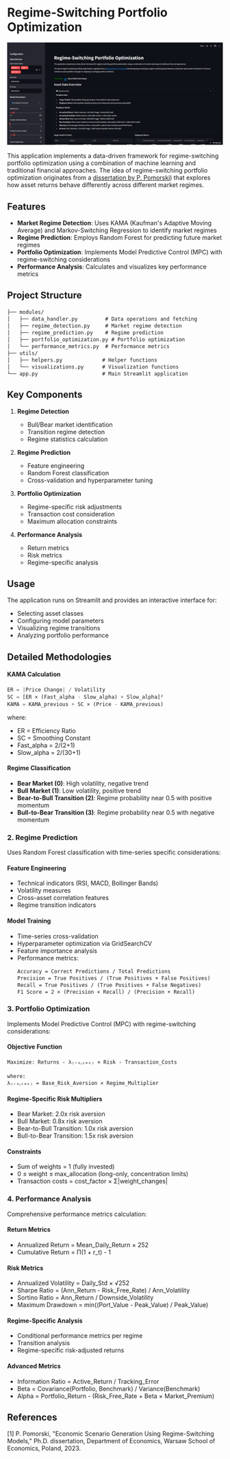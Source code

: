 
# Regime-Switching Portfolio Optimization
![Regime Switching](regime%20switching.png)

This application implements a data-driven framework for regime-switching portfolio optimization using a combination of machine learning and traditional financial approaches. The idea of regime-switching portfolio optimization originates from a [dissertation by P. Pomorski](https://discovery.ucl.ac.uk/id/eprint/10192012/2/Thesis_Piotr_Pomorski_Final.pdf)) that explores how asset returns behave differently across different market regimes.

## Features

- **Market Regime Detection**: Uses KAMA (Kaufman's Adaptive Moving Average) and Markov-Switching Regression to identify market regimes
- **Regime Prediction**: Employs Random Forest for predicting future market regimes
- **Portfolio Optimization**: Implements Model Predictive Control (MPC) with regime-switching considerations
- **Performance Analysis**: Calculates and visualizes key performance metrics

## Project Structure

```
├── modules/
│   ├── data_handler.py         # Data operations and fetching
│   ├── regime_detection.py     # Market regime detection
│   ├── regime_prediction.py    # Regime prediction
│   ├── portfolio_optimization.py # Portfolio optimization
│   └── performance_metrics.py  # Performance metrics
├── utils/
│   ├── helpers.py             # Helper functions
│   └── visualizations.py      # Visualization functions
└── app.py                     # Main Streamlit application
```

## Key Components

1. **Regime Detection**
   - Bull/Bear market identification
   - Transition regime detection
   - Regime statistics calculation

2. **Regime Prediction**
   - Feature engineering
   - Random Forest classification
   - Cross-validation and hyperparameter tuning

3. **Portfolio Optimization**
   - Regime-specific risk adjustments
   - Transaction cost consideration
   - Maximum allocation constraints

4. **Performance Analysis**
   - Return metrics
   - Risk metrics
   - Regime-specific analysis

## Usage

The application runs on Streamlit and provides an interactive interface for:
- Selecting asset classes
- Configuring model parameters
- Visualizing regime transitions
- Analyzing portfolio performance

## Detailed Methodologies

#### KAMA Calculation
```python
ER = |Price Change| / Volatility
SC = [ER × (Fast_alpha - Slow_alpha) + Slow_alpha]²
KAMA = KAMA_previous + SC × (Price - KAMA_previous)
```
where:
- ER = Efficiency Ratio
- SC = Smoothing Constant
- Fast_alpha = 2/(2+1)
- Slow_alpha = 2/(30+1)

#### Regime Classification
- **Bear Market (0)**: High volatility, negative trend
- **Bull Market (1)**: Low volatility, positive trend
- **Bear-to-Bull Transition (2)**: Regime probability near 0.5 with positive momentum
- **Bull-to-Bear Transition (3)**: Regime probability near 0.5 with negative momentum

### 2. Regime Prediction
Uses Random Forest classification with time-series specific considerations:

#### Feature Engineering
- Technical indicators (RSI, MACD, Bollinger Bands)
- Volatility measures
- Cross-asset correlation features
- Regime transition indicators

#### Model Training
- Time-series cross-validation
- Hyperparameter optimization via GridSearchCV
- Feature importance analysis
- Performance metrics:
  ```
  Accuracy = Correct Predictions / Total Predictions
  Precision = True Positives / (True Positives + False Positives)
  Recall = True Positives / (True Positives + False Negatives)
  F1 Score = 2 × (Precision × Recall) / (Precision + Recall)
  ```

### 3. Portfolio Optimization
Implements Model Predictive Control (MPC) with regime-switching considerations:

#### Objective Function
```
Maximize: Returns - λ₍ᵣₑᵧᵢₘₑ₎ × Risk - Transaction_Costs

where:
λ₍ᵣₑᵧᵢₘₑ₎ = Base_Risk_Aversion × Regime_Multiplier
```

#### Regime-Specific Risk Multipliers
- Bear Market: 2.0x risk aversion
- Bull Market: 0.8x risk aversion
- Bear-to-Bull Transition: 1.0x risk aversion
- Bull-to-Bear Transition: 1.5x risk aversion

#### Constraints
- Sum of weights = 1 (fully invested)
- 0 ≤ weight ≤ max_allocation (long-only, concentration limits)
- Transaction costs = cost_factor × Σ|weight_changes|

### 4. Performance Analysis
Comprehensive performance metrics calculation:

#### Return Metrics
- Annualized Return = Mean_Daily_Return × 252
- Cumulative Return = Π(1 + r_t) - 1

#### Risk Metrics
- Annualized Volatility = Daily_Std × √252
- Sharpe Ratio = (Ann_Return - Risk_Free_Rate) / Ann_Volatility
- Sortino Ratio = Ann_Return / Downside_Volatility
- Maximum Drawdown = min((Port_Value - Peak_Value) / Peak_Value)

#### Regime-Specific Analysis
- Conditional performance metrics per regime
- Transition analysis
- Regime-specific risk-adjusted returns

#### Advanced Metrics
- Information Ratio = Active_Return / Tracking_Error
- Beta = Covariance(Portfolio, Benchmark) / Variance(Benchmark)
- Alpha = Portfolio_Return - (Risk_Free_Rate + Beta × Market_Premium)

## References

[1] P. Pomorski, "Economic Scenario Generation Using Regime-Switching Models," Ph.D. dissertation, Department of Economics, Warsaw School of Economics, Poland, 2023.
